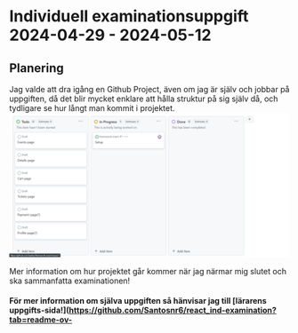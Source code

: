 # Individuell examinationsuppgift 2024-04-29 - 2024-05-12

## Planering
Jag valde att dra igång en Github Project, även om jag är själv och jobbar på uppgiften, då det blir mycket enklare att hålla struktur på sig själv då, och tydligare se hur långt man kommit i projektet. 
![Bild på min Github Project](readme-assets\image.png)

Mer information om hur projektet går kommer när jag närmar mig slutet och ska sammanfatta examinationen!


#### För mer information om själva uppgiften så hänvisar jag till [lärarens uppgifts-sida!](https://github.com/Santosnr6/react_ind-examination?tab=readme-ov-